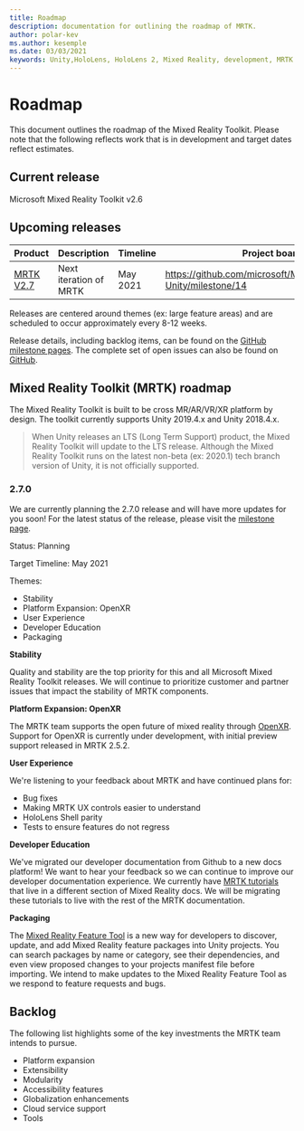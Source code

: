 ```yaml
---
title: Roadmap
description: documentation for outlining the roadmap of MRTK.
author: polar-kev
ms.author: kesemple
ms.date: 03/03/2021
keywords: Unity,HoloLens, HoloLens 2, Mixed Reality, development, MRTK
---
```


# Roadmap

This document outlines the roadmap of the Mixed Reality Toolkit. Please note that the following reflects work that is in development and target dates reflect estimates.

## Current release

Microsoft Mixed Reality Toolkit v2.6

## Upcoming releases

| Product | Description | Timeline | Project board |
| --- | --- | --- | --- |
| [MRTK V2.7](#270) | Next iteration of MRTK | May 2021 | https://github.com/microsoft/MixedRealityToolkit-Unity/milestone/14 |

Releases are centered around themes (ex: large feature areas) and are scheduled to occur approximately every 8-12 weeks.

Release details, including backlog items, can be found on the [GitHub milestone pages](https://github.com/Microsoft/MixedRealityToolkit-Unity/milestones). The complete set of open issues can also be found on [GitHub](https://github.com/microsoft/MixedRealityToolkit-Unity/issues).

## Mixed Reality Toolkit (MRTK) roadmap

The Mixed Reality Toolkit is built to be cross MR/AR/VR/XR platform by design. The toolkit currently supports Unity 2019.4.x and Unity 2018.4.x.

> When Unity releases an LTS (Long Term Support) product, the Mixed Reality Toolkit will update to the LTS release. Although the Mixed Reality Toolkit runs on the latest non-beta (ex: 2020.1) tech branch version of Unity, it is not officially supported.

### 2.7.0

We are currently planning the 2.7.0 release and will have more updates for you soon!
For the latest status of the release, please visit the [milestone page](https://github.com/microsoft/MixedRealityToolkit-Unity/milestone/14).

Status: Planning

Target Timeline: May 2021

Themes:

- Stability 
- Platform Expansion: OpenXR
- User Experience
- Developer Education
- Packaging

**Stability**

Quality and stability are the top priority for this and all Microsoft Mixed Reality Toolkit releases. We will continue to prioritize customer and partner issues that impact the stability of MRTK components.

**Platform Expansion: OpenXR**

The MRTK team supports the open future of mixed reality through [OpenXR](https://techcommunity.microsoft.com/t5/mixed-reality-blog/moving-forward-to-openxr/ba-p/1825672). Support for OpenXR is currently under development, with initial preview support released in MRTK 2.5.2.

**User Experience**

We're listening to your feedback about MRTK and have continued plans for:

- Bug fixes
- Making MRTK UX controls easier to understand
- HoloLens Shell parity
- Tests to ensure features do not regress

**Developer Education**

We've migrated our developer documentation from Github to a new docs platform! We want to hear your feedback so we can continue to improve our developer documentation experience.
We currently have [MRTK tutorials](/windows/mixed-reality/develop/unity/tutorials) that live in a different section of Mixed Reality docs. We will be migrating these tutorials to live with the rest of the MRTK documentation. 

**Packaging**

The [Mixed Reality Feature Tool](/windows/mixed-reality/develop/unity/welcome-to-mr-feature-tool) is a new way for developers to discover, update, and add Mixed Reality feature packages into Unity projects. You can search packages by name or category, see their dependencies, and even view proposed changes to your projects manifest file before importing. We intend to make updates to the Mixed Reality Feature Tool as we respond to feature requests and bugs.

## Backlog

The following list highlights some of the key investments the MRTK team intends to pursue.

- Platform expansion
- Extensibility
- Modularity
- Accessibility features
- Globalization enhancements
- Cloud service support
- Tools